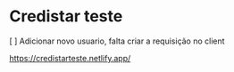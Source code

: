 # Credistar teste

[ ] Adicionar novo usuario, falta criar a requisição no client

https://credistarteste.netlify.app/
